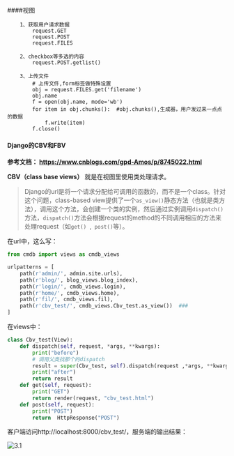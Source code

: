 ####视图

```
	1、获取用户请求数据
		request.GET
		request.POST
		request.FILES
			
	2、checkbox等多选的内容
		request.POST.getlist()
		
	3、上传文件
		# 上传文件,form标签做特殊设置
		obj = request.FILES.get('filename')
		obj.name
		f = open(obj.name, mode='wb')
		for item in obj.chunks():  #obj.chunks(),生成器，用户发过来一点点的数据
			f.write(item)
		f.close()
```



#### Django的CBV和FBV

**参考文档： https://www.cnblogs.com/gpd-Amos/p/8745022.html**

**CBV（class base views）** 就是在视图里使用类处理请求。 

> Django的url是将一个请求分配给可调用的函数的，而不是一个class。针对这个问题，class-based view提供了一个`as_view()`静态方法（也就是类方法），调用这个方法，会创建一个类的实例，然后通过实例调用`dispatch()`方法，`dispatch()`方法会根据request的method的不同调用相应的方法来处理request（如`get() `,` post()`等）。 

在url中，这么写：

```python
from cmdb import views as cmdb_views

urlpatterns = [
    path(r'admin/', admin.site.urls),
    path(r'blog/', blog_views.blog_index),
    path(r'login/', cmdb_views.login),
    path(r'home/', cmdb_views.home),
    path(r'fil/', cmdb_views.fil),
    path(r'cbv_test/', cmdb_views.Cbv_test.as_view())  ###
]
```

在views中：

```python
class Cbv_test(View):
    def dispatch(self, request, *args, **kwargs):
        print("before")
        # 调用父类找那个的dispatch
        result = super(Cbv_test, self).dispatch(request ,*args, **kwargs)
        print("after")
        return result
    def get(self, request):
        print("GET")
        return render(request, "cbv_test.html")
    def post(self, request):
        print("POST")
        return  HttpResponse("POST")
```



客户端访问http://localhost:8000/cbv_test/，服务端的输出结果：

![3.1](D:\github_projects\python笔记\pics\3.1.png)

